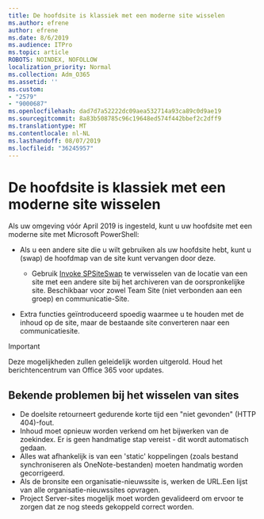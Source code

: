 ```yaml
---
title: De hoofdsite is klassiek met een moderne site wisselen
ms.author: efrene
author: efrene
ms.date: 8/6/2019
ms.audience: ITPro
ms.topic: article
ROBOTS: NOINDEX, NOFOLLOW
localization_priority: Normal
ms.collection: Adm_O365
ms.assetid: ''
ms.custom:
- "2579"
- "9000687"
ms.openlocfilehash: dad7d7a52222dc09aea532714a93ca89c0d9ae19
ms.sourcegitcommit: 8a83b508785c96c19648ed574f442bbef2c2dff9
ms.translationtype: MT
ms.contentlocale: nl-NL
ms.lasthandoff: 08/07/2019
ms.locfileid: "36245957"
---
```

# <a name="swap-your-classic-root-site-with-a-modern-site"></a>De hoofdsite is klassiek met een moderne site wisselen

Als uw omgeving vóór April 2019 is ingesteld, kunt u uw hoofdsite met een moderne site met Microsoft PowerShell:

- Als u een andere site die u wilt gebruiken als uw hoofdsite hebt, kunt u (swap) de hoofdmap van de site kunt vervangen door deze. 
    - Gebruik [Invoke SPSiteSwap](https://docs.microsoft.com/powershell/module/sharepoint-online/invoke-spositeswap?view=sharepoint-ps) te verwisselen van de locatie van een site met een andere site bij het archiveren van de oorspronkelijke site. Beschikbaar voor zowel Team Site (niet verbonden aan een groep) en communicatie-Site. 

- Extra functies geïntroduceerd spoedig waarmee u te houden met de inhoud op de site, maar de bestaande site converteren naar een communicatiesite. 
>[!Important]
>Deze mogelijkheden zullen geleidelijk worden uitgerold. Houd het berichtencentrum van Office 365 voor updates. 

## <a name="known-issues-with-swapping-sites"></a>Bekende problemen bij het wisselen van sites

- De doelsite retourneert gedurende korte tijd een "niet gevonden" (HTTP 404)-fout.
- Inhoud moet opnieuw worden verkend om het bijwerken van de zoekindex. Er is geen handmatige stap vereist - dit wordt automatisch gedaan.
- Alles wat afhankelijk is van een 'static' koppelingen (zoals bestand synchroniseren als OneNote-bestanden) moeten handmatig worden gecorrigeerd.
- Als de bronsite een organisatie-nieuwssite is, werken de URL.Een lijst van alle organisatie-nieuwssites opvragen.
- Project Server-sites mogelijk moet worden gevalideerd om ervoor te zorgen dat ze nog steeds gekoppeld correct worden.





